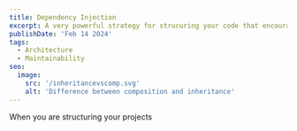 ```yaml
---
title: Dependency Injection
excerpt: A very powerful strategy for strucuring your code that encourages more testable and consistent code.
publishDate: 'Feb 14 2024'
tags:
  - Architecture
  - Maintainability
seo:
  image:
    src: '/inheritancevscomp.svg'
    alt: 'Difference between composition and inheritance'
---
```


When you are structuring your projects
